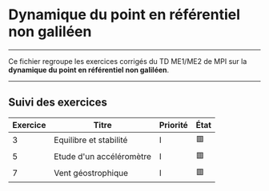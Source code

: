 # Dynamique du point en référentiel non galiléen

---

Ce fichier regroupe les exercices corrigés du TD ME1/ME2 de MPI sur la **dynamique du point en référentiel non galiléen**.

---

## Suivi des exercices

| Exercice | Titre                                                          | Priorité | État |
|----------|----------------------------------------------------------------|----------|------|
| 3        | Equilibre et stabilité                                         | I        | 🟥   |
| 5        | Etude d'un accéléromètre                                       | I        | 🟥   |
| 7        | Vent géostrophique                                             | I        | 🟥   |